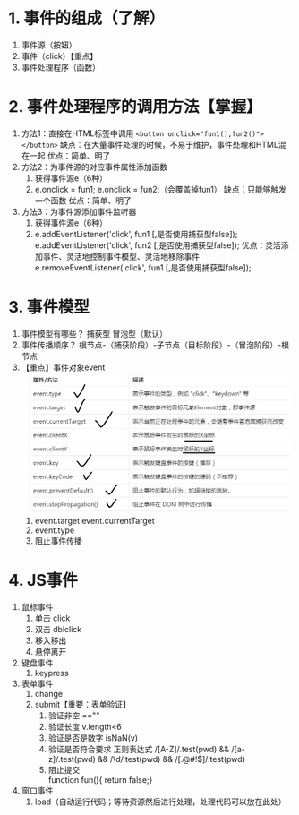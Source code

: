 # 1. 事件的组成（了解）
1. 事件源（按钮）
2. 事件（click）【重点】
3. 事件处理程序（函数）
# 2. 事件处理程序的调用方法【掌握】
1. 方法1：直接在HTML标签中调用  ```<button onclick="fun1(),fun2()"></button>```
		缺点：在大量事件处理的时候，不易于维护，事件处理和HTML混在一起
		优点：简单、明了
2. 方法2：为事件源的对应事件属性添加函数 
	1. 获得事件源e（6种）
	2. e.onclick = fun1; e.onclick = fun2;（会覆盖掉fun1）
		缺点：只能够触发一个函数
		优点：简单、明了
3. 方法3：为事件源添加事件监听器
	1. 获得事件源e（6种）
	2. e.addEventListener('click', fun1 [,是否使用捕获型false]);
	   e.addEventListener('click', fun2 [,是否使用捕获型false]);
	优点：灵活添加事件、灵活地控制事件模型、灵活地移除事件
		e.removeEventListener('click', fun1 [,是否使用捕获型false]);
# 3. 事件模型
1. 事件模型有哪些？ 捕获型  冒泡型（默认）
2. 事件传播顺序？  根节点-（捕获阶段）-子节点（目标阶段）-（冒泡阶段）-根节点
3. 【重点】事件对象event
![](readme_files/1.jpg)
	1. event.target  event.currentTarget
	2. event.type
	3. 阻止事件传播
# 4. JS事件
1. 鼠标事件
	1. 单击 click
	2. 双击 dblclick
	3. 移入移出
	4. 悬停离开
2. 键盘事件
	1. keypress
3. 表单事件
	1. change
	2. submit【重要：表单验证】
		1. 验证非空   ==""
		2. 验证长度   v.length<6
		3. 验证是否是数字  isNaN(v)
		4. 验证是否符合要求 正则表达式 
		 /[A-Z]/.test(pwd) && /[a-z]/.test(pwd) && /\d/.test(pwd) && /[\.@#!\$]/.test(pwd)
		5. 阻止提交 <form onsubmit="return fun()"></form>
			function fun(){ return false;}
4. 窗口事件
	1. load（自动运行代码；等待资源然后进行处理，处理代码可以放在此处）